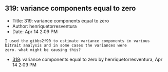 ## 319: variance components equal to zero

- Title: 319: variance components equal to zero
- Author: henriquetorresventura
- Date: Apr 14 2:09 PM

```
I used the gibbs2f90 to estimate variance components in various bitrait analysis and in some cases the variances were
zero. what might be causing this?
```

- [319](0319.md): variance components equal to zero by henriquetorresventura, Apr 14 2:09 PM
